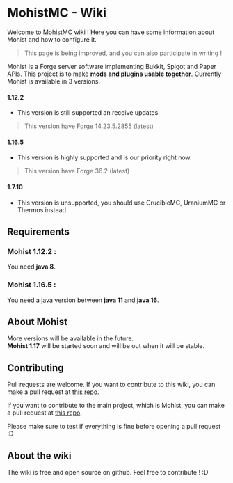 # MohistMC - Wiki

Welcome to MohistMC wiki ! Here you can have some information about Mohist and how to configure it.
> This page is being improved, and you can also participate in writing !

Mohist is a Forge server software implementing Bukkit, Spigot and Paper APIs. This project is to make **mods and plugins usable together**. Currently Mohist is available in 3 versions.

#### 1.12.2
- This version is still supported an receive updates.
> This version have Forge 14.23.5.2855 (latest)

#### 1.16.5
- This version is highly supported and is our priority right now.
> This version have Forge 36.2 (latest)

#### 1.7.10
- This version is unsupported, you should use CrucibleMC, UraniumMC or Thermos instead.

## Requirements

### Mohist 1.12.2 :
You need **java 8**.

### Mohist 1.16.5 :
You need a java version between **java 11** and **java 16**.

## About Mohist

More versions will be available in the future.   
**Mohist 1.17** will be started soon and will be out when it will be stable.

## Contributing
Pull requests are welcome. If you want to contribute to this wiki, you can make a pull request at [this repo](https://github.com/MohistMC/MohistWiki/pulls).

If you want to contribute to the main project, which is Mohist, you can make a pull request at [this repo](https://github.com/MohistMC/Mohist/pulls).

Please make sure to test if everything is fine before opening a pull request :D

## About the wiki
The wiki is free and open source on github. Feel free to contribute ! :D

